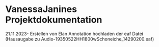 # VanessaJanines Projektdokumentation
21.11.2023- Erstellen von Elan Annotation
hochladen der eaf Datei (Hausaugabe zu Audio-19350522HH1800wSchoneiche_14290200.eaf)
